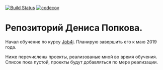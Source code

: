 [![Build Status](https://travis-ci.org/dpopkov/job4j.svg?branch=master)](https://travis-ci.org/dpopkov/job4j)
[![codecov](https://codecov.io/gh/dpopkov/job4j/branch/master/graph/badge.svg)](https://codecov.io/gh/dpopkov/job4j)

# Репозиторий Дениса Попкова.

Начал обучение по курсу [Job4j](http://job4j.ru). Планирую завершить его к маю 2019 года.

Ниже перечислены проекты, реализованые мной во время обучения.
Список пока пустой, проекты будут добавляться по мере реализации.
